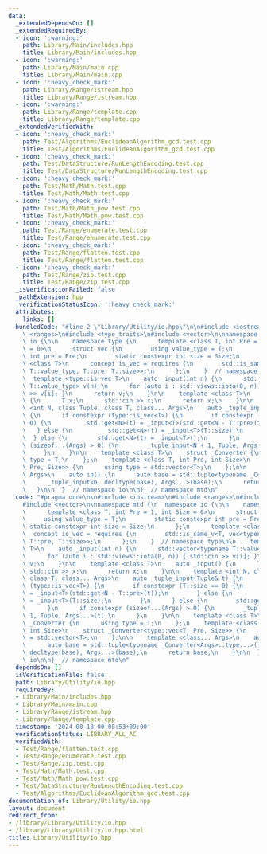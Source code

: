 ```yaml
---
data:
  _extendedDependsOn: []
  _extendedRequiredBy:
  - icon: ':warning:'
    path: Library/Main/includes.hpp
    title: Library/Main/includes.hpp
  - icon: ':warning:'
    path: Library/Main/main.cpp
    title: Library/Main/main.cpp
  - icon: ':heavy_check_mark:'
    path: Library/Range/istream.hpp
    title: Library/Range/istream.hpp
  - icon: ':warning:'
    path: Library/Range/template.cpp
    title: Library/Range/template.cpp
  _extendedVerifiedWith:
  - icon: ':heavy_check_mark:'
    path: Test/Algorithms/EuclideanAlgorithm_gcd.test.cpp
    title: Test/Algorithms/EuclideanAlgorithm_gcd.test.cpp
  - icon: ':heavy_check_mark:'
    path: Test/DataStructure/RunLengthEncoding.test.cpp
    title: Test/DataStructure/RunLengthEncoding.test.cpp
  - icon: ':heavy_check_mark:'
    path: Test/Math/Math.test.cpp
    title: Test/Math/Math.test.cpp
  - icon: ':heavy_check_mark:'
    path: Test/Math/Math_pow.test.cpp
    title: Test/Math/Math_pow.test.cpp
  - icon: ':heavy_check_mark:'
    path: Test/Range/enumerate.test.cpp
    title: Test/Range/enumerate.test.cpp
  - icon: ':heavy_check_mark:'
    path: Test/Range/flatten.test.cpp
    title: Test/Range/flatten.test.cpp
  - icon: ':heavy_check_mark:'
    path: Test/Range/zip.test.cpp
    title: Test/Range/zip.test.cpp
  _isVerificationFailed: false
  _pathExtension: hpp
  _verificationStatusIcon: ':heavy_check_mark:'
  attributes:
    links: []
  bundledCode: "#line 2 \"Library/Utility/io.hpp\"\n\n#include <iostream>\n#include\
    \ <ranges>\n#include <type_traits>\n#include <vector>\n\nnamespace mtd {\n  namespace\
    \ io {\n\n    namespace type {\n      template <class T, int Pre = 1, int Size\
    \ = 0>\n      struct vec {\n        using value_type = T;\n        static constexpr\
    \ int pre = Pre;\n        static constexpr int size = Size;\n      };\n      template\
    \ <class T>\n      concept is_vec = requires {\n        std::is_same_v<T, vec<typename\
    \ T::value_type, T::pre, T::size>>;\n      };\n    }  // namespace type\n\n  \
    \  template <type::is_vec T>\n    auto _input(int n) {\n      std::vector<typename\
    \ T::value_type> v(n);\n      for (auto i : std::views::iota(0, n)) { std::cin\
    \ >> v[i]; }\n      return v;\n    }\n\n    template <class T>\n    auto _input()\
    \ {\n      T x;\n      std::cin >> x;\n      return x;\n    }\n\n    template\
    \ <int N, class Tuple, class T, class... Args>\n    auto _tuple_input(Tuple& t)\
    \ {\n      if constexpr (type::is_vec<T>) {\n        if constexpr (T::size ==\
    \ 0) {\n          std::get<N>(t) = _input<T>(std::get<N - T::pre>(t));\n     \
    \   } else {\n          std::get<N>(t) = _input<T>(T::size);\n        }\n    \
    \  } else {\n        std::get<N>(t) = _input<T>();\n      }\n      if constexpr\
    \ (sizeof...(Args) > 0) {\n        _tuple_input<N + 1, Tuple, Args...>(t);\n \
    \     }\n    }\n\n    template <class T>\n    struct _Converter {\n      using\
    \ type = T;\n    };\n    template <class T, int Pre, int Size>\n    struct _Converter<type::vec<T,\
    \ Pre, Size>> {\n      using type = std::vector<T>;\n    };\n\n    template <class...\
    \ Args>\n    auto in() {\n      auto base = std::tuple<typename _Converter<Args>::type...>();\n\
    \      _tuple_input<0, decltype(base), Args...>(base);\n      return base;\n \
    \   }\n\n  }  // namespace io\n\n}  // namespace mtd\n"
  code: "#pragma once\n\n#include <iostream>\n#include <ranges>\n#include <type_traits>\n\
    #include <vector>\n\nnamespace mtd {\n  namespace io {\n\n    namespace type {\n\
    \      template <class T, int Pre = 1, int Size = 0>\n      struct vec {\n   \
    \     using value_type = T;\n        static constexpr int pre = Pre;\n       \
    \ static constexpr int size = Size;\n      };\n      template <class T>\n    \
    \  concept is_vec = requires {\n        std::is_same_v<T, vec<typename T::value_type,\
    \ T::pre, T::size>>;\n      };\n    }  // namespace type\n\n    template <type::is_vec\
    \ T>\n    auto _input(int n) {\n      std::vector<typename T::value_type> v(n);\n\
    \      for (auto i : std::views::iota(0, n)) { std::cin >> v[i]; }\n      return\
    \ v;\n    }\n\n    template <class T>\n    auto _input() {\n      T x;\n     \
    \ std::cin >> x;\n      return x;\n    }\n\n    template <int N, class Tuple,\
    \ class T, class... Args>\n    auto _tuple_input(Tuple& t) {\n      if constexpr\
    \ (type::is_vec<T>) {\n        if constexpr (T::size == 0) {\n          std::get<N>(t)\
    \ = _input<T>(std::get<N - T::pre>(t));\n        } else {\n          std::get<N>(t)\
    \ = _input<T>(T::size);\n        }\n      } else {\n        std::get<N>(t) = _input<T>();\n\
    \      }\n      if constexpr (sizeof...(Args) > 0) {\n        _tuple_input<N +\
    \ 1, Tuple, Args...>(t);\n      }\n    }\n\n    template <class T>\n    struct\
    \ _Converter {\n      using type = T;\n    };\n    template <class T, int Pre,\
    \ int Size>\n    struct _Converter<type::vec<T, Pre, Size>> {\n      using type\
    \ = std::vector<T>;\n    };\n\n    template <class... Args>\n    auto in() {\n\
    \      auto base = std::tuple<typename _Converter<Args>::type...>();\n      _tuple_input<0,\
    \ decltype(base), Args...>(base);\n      return base;\n    }\n\n  }  // namespace\
    \ io\n\n}  // namespace mtd\n"
  dependsOn: []
  isVerificationFile: false
  path: Library/Utility/io.hpp
  requiredBy:
  - Library/Main/includes.hpp
  - Library/Main/main.cpp
  - Library/Range/istream.hpp
  - Library/Range/template.cpp
  timestamp: '2024-08-18 00:08:53+09:00'
  verificationStatus: LIBRARY_ALL_AC
  verifiedWith:
  - Test/Range/flatten.test.cpp
  - Test/Range/enumerate.test.cpp
  - Test/Range/zip.test.cpp
  - Test/Math/Math.test.cpp
  - Test/Math/Math_pow.test.cpp
  - Test/DataStructure/RunLengthEncoding.test.cpp
  - Test/Algorithms/EuclideanAlgorithm_gcd.test.cpp
documentation_of: Library/Utility/io.hpp
layout: document
redirect_from:
- /library/Library/Utility/io.hpp
- /library/Library/Utility/io.hpp.html
title: Library/Utility/io.hpp
---
```


